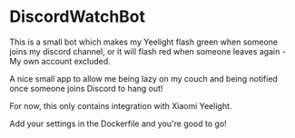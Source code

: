 # DiscordWatchBot
This is a small bot which makes my Yeelight flash green when someone joins my discord channel, or it will flash red when someone leaves again - My own account excluded.

A nice small app to allow me being lazy on my couch and being notified once someone joins Discord to hang out!

For now, this only contains integration with Xiaomi Yeelight.

Add your settings in the Dockerfile and you're good to go!
